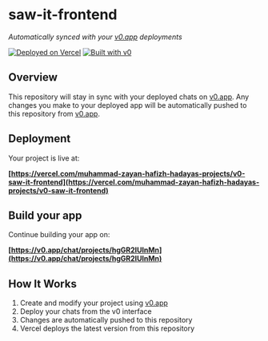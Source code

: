 # saw-it-frontend

*Automatically synced with your [v0.app](https://v0.app) deployments*

[![Deployed on Vercel](https://img.shields.io/badge/Deployed%20on-Vercel-black?style=for-the-badge&logo=vercel)](https://vercel.com/muhammad-zayan-hafizh-hadayas-projects/v0-saw-it-frontend)
[![Built with v0](https://img.shields.io/badge/Built%20with-v0.app-black?style=for-the-badge)](https://v0.app/chat/projects/hgGR2IUlnMn)

## Overview

This repository will stay in sync with your deployed chats on [v0.app](https://v0.app).
Any changes you make to your deployed app will be automatically pushed to this repository from [v0.app](https://v0.app).

## Deployment

Your project is live at:

**[https://vercel.com/muhammad-zayan-hafizh-hadayas-projects/v0-saw-it-frontend](https://vercel.com/muhammad-zayan-hafizh-hadayas-projects/v0-saw-it-frontend)**

## Build your app

Continue building your app on:

**[https://v0.app/chat/projects/hgGR2IUlnMn](https://v0.app/chat/projects/hgGR2IUlnMn)**

## How It Works

1. Create and modify your project using [v0.app](https://v0.app)
2. Deploy your chats from the v0 interface
3. Changes are automatically pushed to this repository
4. Vercel deploys the latest version from this repository
